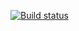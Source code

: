 [![Build status](https://ci.appveyor.com/api/projects/status/1ij8a2r0pyy9033t?svg=true)](https://ci.appveyor.com/project/SvetlanaVas/selenide1)